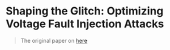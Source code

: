 # Shaping the Glitch: Optimizing Voltage Fault Injection Attacks

> The original paper on [here](./paper/Shaping%20the%20Glitch_%20Optimizing%20Voltage%20Fault%20Injection%20Attacks.pdf)
